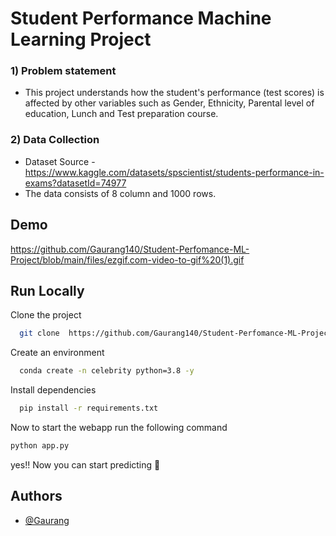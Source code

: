 
# Student Performance Machine Learning Project

### 1) Problem statement
- This project understands how the student's performance (test scores) is affected by other variables such as Gender, Ethnicity, Parental level of education, Lunch and Test preparation course.


### 2) Data Collection
- Dataset Source - https://www.kaggle.com/datasets/spscientist/students-performance-in-exams?datasetId=74977
- The data consists of 8 column and 1000 rows.



## Demo
https://github.com/Gaurang140/Student-Perfomance-ML-Project/blob/main/files/ezgif.com-video-to-gif%20(1).gif


## Run Locally

Clone the project

```bash
  git clone  https://github.com/Gaurang140/Student-Perfomance-ML-Project.git
```

Create an environment

```bash
  conda create -n celebrity python=3.8 -y
```

Install dependencies

```bash
  pip install -r requirements.txt
```

 Now to start the webapp run the following command

```bash
python app.py

```

yes!! Now you can start predicting 🙂




## Authors

- [@Gaurang](https://www.github.com/Gaurang140)








